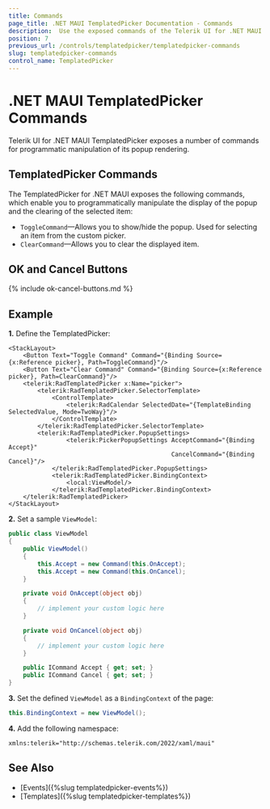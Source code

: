 ```yaml
---
title: Commands
page_title: .NET MAUI TemplatedPicker Documentation - Commands
description:  Use the exposed commands of the Telerik UI for .NET MAUI TemplatedPicker to programmatically manipulate the display of its popup and clear selected dates or handle date selection acceptance or cancellation.
position: 7
previous_url: /controls/templatedpicker/templatedpicker-commands
slug: templatedpicker-commands
control_name: TemplatedPicker
---
```


# .NET MAUI TemplatedPicker Commands

Telerik UI for .NET MAUI TemplatedPicker exposes a number of commands for programmatic manipulation of its popup rendering.

## TemplatedPicker Commands

The TemplatedPicker for .NET MAUI exposes the following commands, which enable you to programmatically manipulate the display of the popup and the clearing of the selected item:

* `ToggleCommand`&mdash;Allows you to show/hide the popup. Used for selecting an item from the custom picker.
* `ClearCommand`&mdash;Allows you to clear the displayed item.

## OK and Cancel Buttons

{% include ok-cancel-buttons.md %}

## Example

**1.** Define the TemplatedPicker:

```XAML
<StackLayout>
    <Button Text="Toggle Command" Command="{Binding Source={x:Reference picker}, Path=ToggleCommand}"/>
    <Button Text="Clear Command" Command="{Binding Source={x:Reference picker}, Path=ClearCommand}"/>
    <telerik:RadTemplatedPicker x:Name="picker">
        <telerik:RadTemplatedPicker.SelectorTemplate>
            <ControlTemplate>
                <telerik:RadCalendar SelectedDate="{TemplateBinding SelectedValue, Mode=TwoWay}"/>
            </ControlTemplate>
        </telerik:RadTemplatedPicker.SelectorTemplate>
		<telerik:RadTemplatedPicker.PopupSettings>
                <telerik:PickerPopupSettings AcceptCommand="{Binding Accept}"
                                             CancelCommand="{Binding Cancel}"/>
            </telerik:RadTemplatedPicker.PopupSettings>
            <telerik:RadTemplatedPicker.BindingContext>
                <local:ViewModel/>
            </telerik:RadTemplatedPicker.BindingContext>
    </telerik:RadTemplatedPicker>
</StackLayout>
```

**2.** Set a sample `ViewModel`:

```C#
public class ViewModel
{
    public ViewModel()
    {
        this.Accept = new Command(this.OnAccept);
        this.Accept = new Command(this.OnCancel);
    }

    private void OnAccept(object obj)
    {
        // implement your custom logic here
    }

    private void OnCancel(object obj)
    {
        // implement your custom logic here
    }

    public ICommand Accept { get; set; }
    public ICommand Cancel { get; set; }
}
```

**3.** Set the defined `ViewModel` as a `BindingContext` of the page:

```C#
this.BindingContext = new ViewModel();
```

**4.** Add the following namespace:

```XAML
xmlns:telerik="http://schemas.telerik.com/2022/xaml/maui"
```


## See Also

- [Events]({%slug templatedpicker-events%})
- [Templates]({%slug templatedpicker-templates%})
